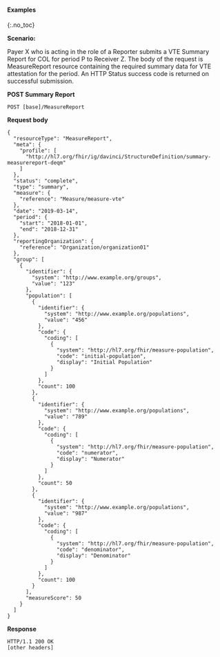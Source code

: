 
#### Examples
{:.no_toc}

**Scenario:**

Payer X who is acting in the role of a Reporter submits a VTE Summary Report for COL for period P to Receiver Z.  The body of the request is MeasureReport resource containing the required summary data for VTE attestation for the period.  An HTTP Status success code is returned on successful submission.

**POST Summary Report**

`POST [base]/MeasureReport`

**Request body**

~~~
{
  "resourceType": "MeasureReport",
  "meta": {
    "profile": [
      "http://hl7.org/fhir/ig/davinci/StructureDefinition/summary-measurereport-deqm"
    ]
  },
  "status": "complete",
  "type": "summary",
  "measure": {
    "reference": "Measure/measure-vte"
  },
  "date": "2019-03-14",
  "period": {
    "start": "2018-01-01",
    "end": "2018-12-31"
  },
  "reportingOrganization": {
    "reference": "Organization/organization01"
  },
  "group": [
    {
      "identifier": {
        "system": "http://www.example.org/groups",
        "value": "123"
      },
      "population": [
        {
          "identifier": {
            "system": "http://www.example.org/populations",
            "value": "456"
          },
          "code": {
            "coding": [
              {
                "system": "http://hl7.org/fhir/measure-population",
                "code": "initial-population",
                "display": "Initial Population"
              }
            ]
          },
          "count": 100
        },
        {
          "identifier": {
            "system": "http://www.example.org/populations",
            "value": "789"
          },
          "code": {
            "coding": [
              {
                "system": "http://hl7.org/fhir/measure-population",
                "code": "numerator",
                "display": "Numerator"
              }
            ]
          },      
          "count": 50
        },
        {
          "identifier": {
            "system": "http://www.example.org/populations",
            "value": "987"
          },
          "code": {
            "coding": [
              {
                "system": "http://hl7.org/fhir/measure-population",
                "code": "denominator",
                "display": "Denominator"
              }
            ]
          },
          "count": 100
        }
      ],
      "measureScore": 50
    }
  ]
}
~~~

**Response**

~~~
HTTP/1.1 200 OK
[other headers]
~~~